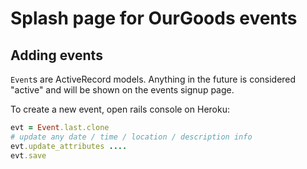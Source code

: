 # Splash page for OurGoods events

## Adding events
`Event`s are ActiveRecord models. Anything in the future is considered "active"
and will be shown on the events signup page.

To create a new event, open rails console on Heroku:

```ruby
evt = Event.last.clone
# update any date / time / location / description info
evt.update_attributes ....
evt.save
```